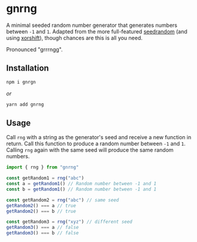 # gnrng

A minimal seeded random number generator that generates numbers between `-1` and `1`. Adapted from the more full-featured [seedrandom](https://github.com/davidbau/seedrandom) (and using [xorshift](https://en.wikipedia.org/wiki/Xorshift)), though chances are this is all you need.

Pronounced "grrrngg".

## Installation

```bash
npm i gnrgn
```

_or_

```bash
yarn add gnrng
```

## Usage

Call `rng` with a string as the generator's seed and receive a new function in return. Call this function to produce a random number between `-1` and `1`. Calling `rng` again with the same seed will produce the same random numbers.

```ts
import { rng } from "gnrng"

const getRandom1 = rng("abc")
const a = getRandom1() // Random number between -1 and 1
const b = getRandom1() // Random number between -1 and 1

const getRandom2 = rng("abc") // same seed
getRandom2() === a // true
getRandom2() === b // true

const getRandom3 = rng("xyz") // different seed
getRandom3() === a // false
getRandom3() === b // false
```

